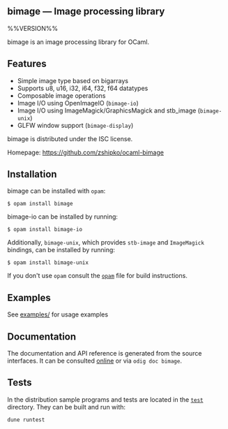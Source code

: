 bimage — Image processing library
-------------------------------------------------------------------------------
%%VERSION%%

bimage is an image processing library for OCaml.

## Features

- Simple image type based on bigarrays
- Supports u8, u16, i32, i64, f32, f64 datatypes
- Composable image operations
- Image I/O using OpenImageIO (`bimage-io`)
- Image I/O using ImageMagick/GraphicsMagick and stb_image (`bimage-unix`)
- GLFW window support (`bimage-display`)

bimage is distributed under the ISC license.

Homepage: https://github.com/zshipko/ocaml-bimage

## Installation

bimage can be installed with `opam`:

```
$ opam install bimage
```

bimage-io can be installed by running:

```
$ opam install bimage-io
```

Additionally, `bimage-unix`, which provides `stb-image` and `ImageMagick` bindings, can be installed by running:

```
$ opam install bimage-unix
```

If you don't use `opam` consult the [`opam`](opam) file for build
instructions.

## Examples

See [examples/](https://github.com/zshipko/ocaml-bimage/tree/master/examples) for usage examples

## Documentation

The documentation and API reference is generated from the source
interfaces. It can be consulted [online][doc] or via `odig doc
bimage`.

[doc]: https://zshipko.github.io/ocaml-bimage/

## Tests

In the distribution sample programs and tests are located in the
[`test`](test) directory. They can be built and run
with:

    dune runtest
